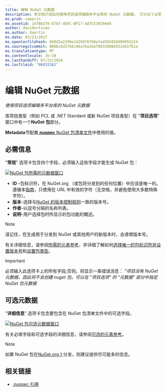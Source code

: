 ```yaml
---
title: 编辑 NuGet 元数据
description: 本文档介绍如何使用项目选项编辑多平台库的 NuGet 元数据。 它讨论了必需的和可选的元数据。
ms.prod: xamarin
ms.assetid: 147BA370-67A7-4E6C-BF17-AA7C536C0A48
author: davidortinau
ms.author: daortin
ms.date: 03/23/2017
ms.openlocfilehash: 858d2a2399e1d294767b8afad36502b809955224
ms.sourcegitcommit: 008bcbd37b6c96a7be2baf0633d066931d41f61a
ms.translationtype: MT
ms.contentlocale: zh-CN
ms.lasthandoff: 07/22/2020
ms.locfileid: "86933262"
---
```

# <a name="editing-nuget-metadata"></a>编辑 NuGet 元数据

_使用项目选项编辑多平台库的 NuGet 元数据_

库项目类型（例如 PCL 或 .NET Standard 或新 NuGet 项目类型）在 "**项目选项**" 窗口中有一个**NuGet 包**部分。

**Metadata**节配置[ **nuspec** NuGet 包清单文件](https://docs.microsoft.com/nuget/create-packages/creating-a-package#the-role-and-structure-of-the-nuspec-file)中使用的值。

## <a name="required-information"></a>必需信息

"**常规**" 选项卡包含四个字段，必须输入这些字段才能生成 NuGet 包：

[![NuGet 包所需的元数据窗口](metadata-images/metadata-general-sml.png)](metadata-images/metadata-general.png#lightbox)

- **ID** –包标识符，在 NuGet.org （或包将分发到的任何位置）中应该是唯一的。 遵循本[指南](https://docs.microsoft.com/nuget/create-packages/creating-a-package#choosing-a-unique-package-identifier-and-setting-the-version-number)，只使用在 URL 中有效的字符（无空格，并避免使用大多数特殊字符）。
- **版本**–选择与[NuGet 的版本控制规则](https://docs.microsoft.com/nuget/create-packages/dependency-versions)一致的版本号。
- **作者**–以逗号分隔的名称列表。
- **说明**–用户选择包时所显示的包功能的概述。

> [!NOTE]
> 请记住，在生成用于分发到 NuGet 或其他用户的新版本时，会递增版本号。

有关详细信息，请参阅[所需的元素参考](https://docs.microsoft.com/nuget/schema/nuspec#required-metadata-elements)，并详细了解如何[选择唯一的包标识符并设置版本号](https://docs.microsoft.com/nuget/create-packages/creating-a-package#choosing-a-unique-package-identifier-and-setting-the-version-number)和[设置包类型](https://docs.microsoft.com/nuget/create-packages/creating-a-package#setting-a-package-type)。

> [!IMPORTANT]
> 必须输入此选项卡上的所有字段;否则，将显示一条错误消息： _"项目没有 NuGet 元数据，因此将不会创建 nuget 包。可以在 "项目选项" 的 "元数据" 部分中指定 NuGet 包元数据_

## <a name="optional-metadata"></a>可选元数据

"**详细信息**" 选项卡包含要包含在 NuGet 包清单文件中的可选字段。

[![NuGet 包可选元数据窗口](metadata-images/metadata-detail-sml.png)](metadata-images/metadata-detail.png#lightbox)

有关必填字段和可选字段的详细信息，请参阅[可选的元素参考](https://docs.microsoft.com/nuget/schema/nuspec#optional-metadata-elements)。

> [!NOTE]
> 如果 NuGet 包在[NuGet.org](https://www.nuget.org)上分发，则建议提供尽可能多的信息。

## <a name="related-links"></a>相关链接

- [.nuspec 引用](https://docs.microsoft.com/nuget/schema/nuspec#general-form-and-schema)
